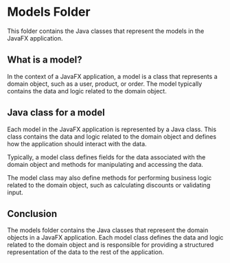 # Models Folder

This folder contains the Java classes that represent the models in the JavaFX application.

## What is a model?

In the context of a JavaFX application, a model is a class that represents a domain object, such as a user, product, or order. The model typically contains the data and logic related to the domain object.

## Java class for a model

Each model in the JavaFX application is represented by a Java class. This class contains the data and logic related to the domain object and defines how the application should interact with the data.

Typically, a model class defines fields for the data associated with the domain object and methods for manipulating and accessing the data.

The model class may also define methods for performing business logic related to the domain object, such as calculating discounts or validating input.

## Conclusion

The models folder contains the Java classes that represent the domain objects in a JavaFX application. Each model class defines the data and logic related to the domain object and is responsible for providing a structured representation of the data to the rest of the application.